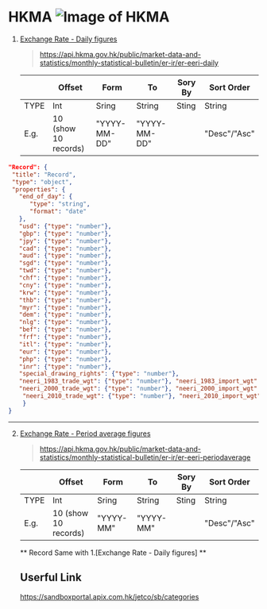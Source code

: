# HKMA ![Image of HKMA](https://www.hkma.gov.hk/statics/assets/img/logo.jpg)
1. [Exchange Rate - Daily figures](https://apidocs.hkma.gov.hk/chi/documentation/market-data-and-statistics/monthly-statistical-bulletin/er-ir/er-eeri-daily)
    > https://api.hkma.gov.hk/public/market-data-and-statistics/monthly-statistical-bulletin/er-ir/er-eeri-daily
    
    |  |Offset | Form | To | Sory By | Sort Order |
    |-- |-------  | ------- | ------- | ------- | ------- |
    |TYPE | Int | Sring | String | Sting | String|
    |E.g. | 10 (show 10 records) |"YYYY-MM-DD"|"YYYY-MM-DD"|| "Desc"/"Asc"|
    
```json
"Record": {
 "title": "Record",
 "type": "object",
 "properties": {
   "end_of_day": {
      "type": "string",
      "format": "date"
   },
   "usd": {"type": "number"},
   "gbp": {"type": "number"},
   "jpy": {"type": "number"},
   "cad": {"type": "number"},
   "aud": {"type": "number"}, 
   "sgd": {"type": "number"},
   "twd": {"type": "number"},
   "chf": {"type": "number"},
   "cny": {"type": "number"},
   "krw": {"type": "number"},
   "thb": {"type": "number"},
   "myr": {"type": "number"},
   "dem": {"type": "number"},
   "nlg": {"type": "number"},
   "bef": {"type": "number"},
   "frf": {"type": "number"},
   "itl": {"type": "number"},
   "eur": {"type": "number"},
   "php": {"type": "number"},
   "inr": {"type": "number"},
   "special_drawing_rights": {"type": "number"},
   "neeri_1983_trade_wgt": {"type": "number"}, "neeri_1983_import_wgt": {"type": "number"}, "neeri_1983_export_wgt": {"type": "number"},
   "neeri_2000_trade_wgt": {"type": "number"}, "neeri_2000_import_wgt": {"type": "number"},"neeri_2000_export_wgt": {"type": "number"},
    "neeri_2010_trade_wgt": {"type": "number"}, "neeri_2010_import_wgt": {"type": "number"},"neeri_2010_export_wgt": {"type": "number"}
    }
}
```
  ---
2. [Exchange Rate - Period average figures](https://apidocs.hkma.gov.hk/documentation/market-data-and-statistics/monthly-statistical-bulletin/er-ir/er-eeri-periodaverage/)
    > https://api.hkma.gov.hk/public/market-data-and-statistics/monthly-statistical-bulletin/er-ir/er-eeri-periodaverage
    
    |  |Offset | Form | To | Sory By | Sort Order |
    |-- |-------  | ------- | ------- | ------- | ------- |
    |TYPE | Int | Sring | String | Sting | String|
    |E.g. | 10 (show 10 records) |"YYYY-MM"|"YYYY-MM"|| "Desc"/"Asc"|

   ** Record Same with 1.[Exchange Rate - Daily figures] **
   
   ## Userful Link
   https://sandboxportal.apix.com.hk/jetco/sb/categories

